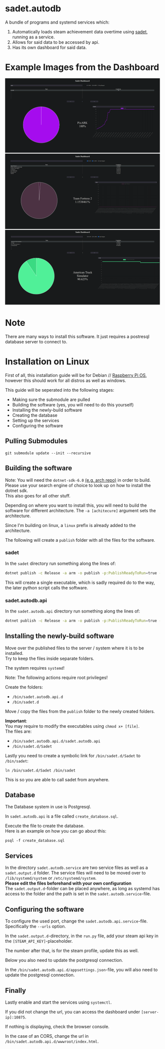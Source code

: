 # sadet.autodb

A bundle of programs and systemd services which:
1. Automatically loads steam achievement data overtime using
[sadet](https://github.com/Joyersch/sadet),
running as a service.  
2. Allows for said data to be accessed by api.
3. Has its own dashboard for said data.

# Example Images from the Dashboard

![Img1](README.assets/7d0766a2-e13b-492b-82de-bdebd6df6e9b.png)
![Img2](README.assets/90c11d23-1152-4e27-a38e-447cc0967255.png)
![Img3](README.assets/c76bc76b-136d-4898-9e43-c1e1c74f6b1b.png)

# Note

There are many ways to install this software.
It just requires a postresql database server to connect to.

# Installation on Linux

First of all, this installation guide will be
for Debian // [Raspberry Pi OS](https://www.raspdberrypi.com/software/),
however this should work for all distros as well as windows.

This guide will be seperated into the following stages:
- Making sure the submodule are pulled
- Building the software (yes, you will need to do this yourself)
- Installing the newly-build software
- Creating the database
- Setting up the services
- Configuring the software

## Pulling Submodules

```shell
git submodule update --init --recursive
```

## Building the software

Note: You will need the `dotnet-sdk-6.0`
[(e.g. arch repo)](https://archlinux.org/packages/extra/x86_64/dotnet-sdk-6.0/)
in order to build.  
Please use your search engine of choice to look up on how to install the dotnet sdk.  
This also goes for all other stuff.  

Depending on where you want to install this, you will need to build
the software for different architecture. 
The `-a [achitecure]` argument sets the architecture. 

Since I'm building on linux, a `linux` prefix is already added to the architecture.  

The following will create a `publish` folder with all the files for the software.

### sadet

In the `sadet` directory run something along the lines of:

```sh
dotnet publish -c Release -a arm -o publish -p:PublishReadyToRun=true -p:PublishSingleFile=true -p:PublishTrimmed=true --self-contained true
```
This will create a single executable, which is sadly required do to the way,
the later python script calls the software.

### sadet.autodb.api

In the `sadet.autodb.api` directory run something along the lines of:


```sh
dotnet publish -c Release -a arm -o publish -p:PublishReadyToRun=true --self-contained true
```

## Installing the newly-build software

Move over the published files to the server / system where it is to be installed.   
Try to keep the files inside separate folders.  

The system requires `systemd`!

Note: The following actions require root privileges!

Create the folders:
- `/bin/sadet.autodb.api.d`
- `/bin/sadet.d`

Move / copy the files from the `publish` folder to the newly created folders.

**Important**:  
You may require to modify the executables using `chmod x+ [file]`.  
The files are:
- `/bin/sadet.autodb.api.d/sadet.autodb.api`
- `/bin/sadet.d/Sadet`

Lastly you need to create a symbolic link for `/bin/sadet.d/Sadet` to `/bin/sadet`:
```shell
ln /bin/sadet.d/Sadet /bin/sadet
```
This is so you are able to call sadet from anywhere.

## Database

The Database system in use is Postgresql.

In `sadet.autodb.api` is a file called `create_database.sql`.

Execute the file to create the database.  
Here is an example on how you can go about this:
```shell
psql -f create_database.sql
```

## Services

In the directory `sadet.autodb.service` are two service files as well as a `sadet.output.d` folder.
The service files will need to be moved over to `/lib/systemd/system` or `/etc/systemd/system`.  
**Please edit the files beforehand with your own configuration**  
The `sadet.output.d`-folder can be placed anywhere, as long as systemd has access
to the folder and the path is set in the `sadet.autodb.service`-file.

## Configuring the software

To configure the used port, change the `sadet.autodb.api.service`-file.
Specifically the `--urls` option.

In the `sadet.output.d`-directory, in the `run.py` file,
add your steam api key in the `[STEAM_API_KEY]`-placeholder.  

The number after that, is for the steam profile, update this as well.  

Below you also need to update the postgresql connection.

In the `/bin/sadet.autodb.api.d/appsettings.json`-file, you will also need to update the postgresql connection.

## Finally

Lastly enable and start the services using `systemctl`.

If you did not change the url, you can access the dashboard under `[server-ip]:10875`.

If nothing is displaying, check the browser console.  

In the case of an CORS, change the url in `/bin/sadet.autodb.api.d/wwwroot/index.html`.  
